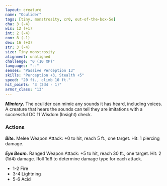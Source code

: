 ```yaml
---
layout: creature
name: "Oculider"
tags: [tiny, monstrosity, cr0, out-of-the-box-5e]
cha: 3 (-4)
wis: 12 (+1)
int: 2 (-4)
con: 8 (-1)
dex: 16 (+3)
str: 3 (-4)
size: Tiny monstrosity
alignment: unaligned
challenge: "0 (10 XP)"
languages: "--"
senses: "Passive Perception 13"
skills: "Perception +3, Stealth +5"
speed: "20 ft., climb 10 ft."
hit_points: "3 (2d4 - 1)"
armor_class: "13"
---
```


***Mimicry.*** The oculider can mimic any sounds it
has heard, including voices. A creature that hears
the sounds can tell they are imitations with a successful
DC 11 Wisdom (Insight) check.

### Actions

***Bite.*** Melee Weapon Attack: +0 to hit, reach 5 ft.,
one target. Hit: 1 piercing damage.

***Eye Beam.*** Ranged Weapon Attack: +5 to hit,
reach 30 ft., one target. Hit: 2 (1d4) damage. Roll
1d6 to determine damage type for each attack.
* 1-2   Fire
* 3-4   Lightning
* 5-6   Acid
